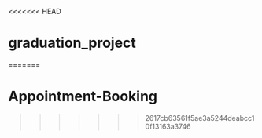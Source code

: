 <<<<<<< HEAD
# graduation_project
=======
# Appointment-Booking
>>>>>>> 2617cb63561f5ae3a5244deabcc10f13163a3746
